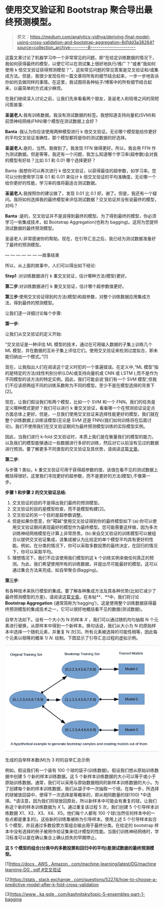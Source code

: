 # 使用交叉验证和 Bootstrap 聚合导出最终预测模型。

> 原文：<https://medium.com/analytics-vidhya/deriving-final-model-using-cross-validation-and-bootstrap-aggregation-8d1dd3a38264?source=collection_archive---------8----------------------->

这篇文章讨论了机器学习中一个非常常见的问题，即“在给定训练数据的情况下，我如何获得最终的模型，以便它可以在测试集上很好地执行/推广？”或者“我如何使用 k 倍交叉验证获得预测模型？”。这些常见问题的常见答案是交叉验证和/或集成方法。但是，我很少发现任何一篇文章将所有的细节结合起来，一步一步地告诉你如何去做同样的事情。在这里，我试图将各种帖子/博客中的所有细节结合起来，以最简单的方式减少麻烦。

在我们继续深入讨论之前，让我们先来看看两个朋友，圣诞老人和班塔之间的简短问答故事:

**圣诞老人**:我有训练数据。我没有测试数据的标签。我想知道支持向量机(SVM)和前馈神经网络(FNN)哪个模型在测试数据上会好？

**Banta** :我认为你应该使用两种模型进行 k 倍交叉验证。无论哪个模型能给你更好的平均交叉验证准确性，那个模型都将是你的测试数据的好选择。

**圣诞老人**:是的，当然。我做到了。我发现 FFN 做得更好。所以，我会用 FFN 作为测试数据。但是等等，我还有一个问题，我怎么知道哪个学习率(超参数)会对我的模型有好处？比如 0.1 和 0.01 哪个选择更好？

Banta :我想你可以再次进行 k 倍交叉验证，以获得最佳的超参数，如学习率。您可以分别使用学习率 0.1 和 0.01 来估计 k 倍交叉验证的平均准确度。无论哪一个给你更好的性能，学习率的值将最适合测试数据。

**圣诞老人**:我按照你的建议做了，发现 0.01 比 0.1 好。谢了。但是，我还有一个疑问。我将如何选择我的最终模型来评估测试数据？交叉验证并没有说最终的模型，对吗？

**Banta** :是的，交叉验证并不是说得到最终的模型。为了得到最终的模型，你必须学习一些集成技术，如 Bootstrap Aggregation(也称为 bagging)。这将为您提供测试数据的最终预测模型。

圣诞老人:非常感谢你的帮助。现在，在引导汇总之后，我已经为测试数据准备好了最终的预测模型。

— — — — — — —故事结束

所以，从上面的故事中，人们可以得出如下结论:

**Step1** :对训练数据进行 k 重交叉验证，估计哪种方法(模型)更好。

**第二步**:对训练数据进行 k 重交叉验证，估计哪个超参数值更好。

**第三步**:使用交叉验证得到的方法(模型)和超参数，对整个训练数据应用集成方法，得到最终的预测模型。

让我们逐一详细讨论每个步骤:

**第一步**:

让我们从交叉验证的定义开始:

“交叉验证是一种评估 ML 模型的技术，通过在可用输入数据的子集上训练几个 ML 模型，并在数据的互补子集上评估它们。使用交叉验证来检测过度拟合，即未能归纳出一个模式。”[1]

现在，让我指出人们在阅读这个定义时犯的一个普遍错误。在定义中,“ML 模型”指的是特定的方法(线性判别分析(LDA)或支持向量机或 CNN 或 LSTM ),而不是作为不同模型的该方法的特定实例。因此，我们可能会说‘我们有一个 SVM 模型’,但我们不应该把两组不同的训练系数称为不同的模型。至少不是在模型选择的背景下[2]。

现在，让我们假设我们有两个模型，比如一个 SVM 和一个 FNN。我们的任务是定义哪种模式更好？我们可以进行 k 重交叉验证，看看哪一个在预测验证设定点方面总体上更好。但是，一旦我们使用交叉验证来选择性能更好的模型，我们就在整个训练数据上训练该模型(无论是 SVM 还是 FNN)(我们如何训练将在后面讨论)。我们不使用我们在交叉验证期间为最终预测模型训练的实际模型实例。

因此，当我们进行 k-fold 交叉验证时，本质上我们是在衡量我们的模型的能力，以及我们的模型能够通过一些数据进行多好的训练，然后对它以前没有见过的数据进行预测。要了解更多不同类型的交叉验证及其优势，请阅读这篇[文章](https://en.wikipedia.org/wiki/Cross-validation_(statistics))。

**第二步**:

与步骤 1 类似，k 重交叉验证可用于获得超参数的值，该值在看不见的测试数据上概括得很好。这里我们寻找更好的超参数，而不是更好的方法(模型),不像第一步。

**步骤 1 和步骤 2 的交叉验证总结:**

1.  交叉验证的目的不是得出我们最终的预测模型。
2.  交叉验证的目的是模型检查，而不是模型构建[2]。
3.  交叉验证的另一个目的是超参数调整。
4.  但是如果你愿意，你"**可以**"使用交叉验证得到你的最终模型如下:(a):你可以使用交叉验证期间表现最好的模型作为最终模型。您可能需要这样做，因为多次训练神经网络模型在计算上非常昂贵。(b):来自交叉验证的训练模型可以被组合以提供交叉验证集成，该集成被认为比给定的单个模型平均具有更好的性能。例如，在分类的情况下，你可以采取多数投票的最终决定，在回归的情况下，你可以采取平均。
5.  理想情况下，我们不应该使用我们模型的这 k 个训练实例来做任何真正的预测。为此，我们希望使用所有的训练数据，并提出尽可能最好的模型。这可以通过集合方法来完成，如自举聚合(Bagging)。

**第三步**:

有各种技术来执行模型的集成。要了解各种集成方法及其各种优势(比如它减少了最终预测模型的方差)，请阅读这篇[文章](https://en.wikipedia.org/wiki/Ensemble_learning)。在本帖**、**中，我们将讨论 **Bootstrap Aggregation** (通常简称为‘bagging’)，这是使用整个训练数据获得最终预测模型的集成技术之一，它可以很好地概括看不见的数据(测试数据)。

自举方法如下。设有一个大小为 N 的样本 *X* ，我们可以通过随机均匀抽取 N 个元素进行替换，从原样本中得到一个新样本。换句话说，我们从大小为 N 的原始样本中选择一个随机元素，并重复 N 次[3]。所有元素被选择的可能性相等，因此每个元素以相等的概率 1/ *N.* 绘制。下图显示了引导汇总过程的虚拟示例。

![](img/4d700664d5636a2b476630beef300b7b.png)

生成的自举样本数(M)为 3 时的自举汇总示例

例如，假设我们有一个装有 100 个球的袋子(训练数据)。假设我们想从原始训练数据中创建 5 个新的样本训练数据。这 5 个新样本训练数据的大小可以等于或小于原始训练数据。通常，我们可以采用与原始数据相同的新样本训练数据的大小。为了创建每个新的样本训练数据，我们从袋子中一次抽取一个球。在每一步，所选择的球被放回袋中，使得下一次选择是等概率的，即从相同数量的球(100) *中选择。*请注意，因为我们将球放回原处，所以新样本中可能会有重复的球。让我们称这个新的样本训练数据为 *X* 1。通过重复该过程 5 次，我们创建 5 个引导样本训练数据 X1、X2、X3、X4、X5。他们每个人都有 100 个球(当然任何样本中的一些点都是重复的)。这些新的训练集被称为引导样本。使用上述 5 个引导样本拟合 5 个模型，并且通过多数投票方案组合输出用于最终分类。在给定的 bootstrap 样本中没有选择的例子被用作验证集来估计模型的性能。当我们训练神经网络时，学习标准可以是在确认集合上确认损失的早期停止。

**这 5 个模型的组合(分类中的多数投票和回归中的平均)是测试数据的最终预测模型。**

[1][https://docs . AWS . Amazon . com/machine-learning/latest/DG/machine learning-DG . pdf #交叉验证](https://docs.aws.amazon.com/machine-learning/latest/dg/machinelearning-dg.pdf#cross-validation)

[2][https://stats . stack exchange . com/questions/52274/how-to-choose-a-predictive-model-after-k-fold-cross-validation](https://stats.stackexchange.com/questions/52274/how-to-choose-a-predictive-model-after-k-fold-cross-validation)

[3][https://www . ka ggle . com/kashnitsky/topic-5-ensembles-part-1-bagging](https://www.kaggle.com/kashnitsky/topic-5-ensembles-part-1-bagging)